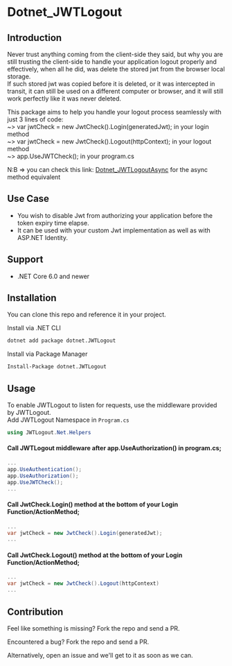 # Dotnet_JWTLogout

## Introduction
Never trust anything coming from the client-side they said, but why you are still trusting the client-side to handle your application logout properly and effectively,
when all he did, was delete the stored jwt from the browser local storage.  
If such stored jwt was copied before it is deleted, or it was intercepted in transit,
it can still be used on a different computer or browser, and it will still work perfectly like it was never deleted. 

This package aims to help you handle your logout process seamlessly with just 3 lines of code:  
~> var jwtCheck = new JwtCheck().Login(generatedJwt); in your login method  
~> var jwtCheck = new JwtCheck().Logout(httpContext); in your logout method  
~> app.UseJWTCheck(); in your program.cs 

N:B => you can check this link: [Dotnet_JWTLogoutAsync](https://github.com) for the async method equivalent  

## Use Case
- You wish to disable Jwt from authorizing your application before the token expiry time elapse.
- It can be used with your custom Jwt implementation as well as with ASP.NET Identity.

## Support
- .NET Core 6.0 and newer

## Installation
You can clone this repo and reference it in your project.  

Install via .NET CLI

```bash
dotnet add package dotnet.JWTLogout
```
Install via Package Manager

```bash
Install-Package dotnet.JWTLogout
```
## Usage
To enable JWTLogout to listen for requests, use the middleware provided by JWTLogout.  
Add JWTLogout Namespace in `Program.cs`

```c#
using JWTLogout.Net.Helpers
```
#### Call JWTLogout middleware after app.UseAuthorization() in program.cs;

```c#
...
app.UseAuthentication();
app.UseAuthorization();
app.UseJWTCheck();
...
```

#### Call JwtCheck.Login() method at the bottom of your Login Function/ActionMethod;

```c#
...
var jwtCheck = new JwtCheck().Login(generatedJwt);
...
```

#### Call JwtCheck.Logout() method at the bottom of your Login Function/ActionMethod;

```c#
...
var jwtCheck = new JwtCheck().Logout(httpContext)
...
```
## Contribution
Feel like something is missing? Fork the repo and send a PR.

Encountered a bug? Fork the repo and send a PR.

Alternatively, open an issue and we'll get to it as soon as we can.

